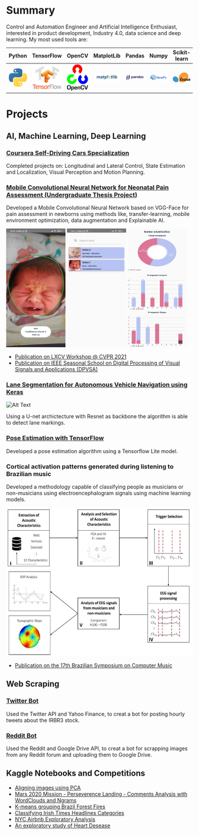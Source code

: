# Summary 

Control and Automation Engineer and Artificial Intelligence Enthusiast, interested in product development, Industry 4.0, data science and deep learning.
My most used tools are:

Python |  TensorFlow |  OpenCV |  MatplotLib |  Pandas |  Numpy |  Scikit-learn
:---:|:---:|:---:|:---:|:---:|:---:|:---:
<img src="images/logo_python.png" width="100"/>  |  <img src="images/logo_tf.png" width="100" /> | <img src="images/logo_opencv.png" width="100" /> |  <img src="images/logo_matplot.png" width="100" />| <img src="images/logo_pandas.png" width="100" /> |   <img src="images/logo_numpy.png" width="100" /> |   <img src="images/logo_sklearn.png" width="100"/> 

# Projects

## AI, Machine Learning, Deep Learning

### [Coursera Self-Driving Cars Specialization](https://coursera.org/verify/specialization/8E8CXCBFQK5U)
Completed projects on: Longitudinal and Lateral Control, State Estimation and Localization, Visual Perception and Motion Planning.

### [Mobile Convolutional Neural Network for Neonatal Pain Assessment (Undergraduate Thesis Project)](https://youtu.be/PvChq7tH0Ac)
Developed a Mobile Convolutional Neural Network based on VGG-Face for pain assessment in newborns using methods like, transfer-learning, mobile environment optimization, data augmentation and Explainable AI.

<img src="images/baby_pain.jpg" width="160" height="320" /> <img src="images/history.jpg" width="160" height="320" /> <img src="images/grafico.jpg" width="160" height="320" />

- [Publication on LXCV Workshop @ CVPR 2021](https://research.latinxinai.org/workshops/cvpr/cvpr-2021.html)
- [Publication on IEEE Seasonal School on Digital Processing of Visual Signals and Applications (DPVSA)](https://wp.ufpel.edu.br/dpvsa/)

### [Lane Segmentation for Autonomous Vehicle Navigation using Keras](https://github.com/darkrubiks/Lane_Segmentation)
![Alt Text](images/lanbe_seg_gif.gif)

Using a U-net archictecture with Resnet as backbone the algorithm is able to detect lane markings.

### [Pose Estimation with TensorFlow](https://github.com/darkrubiks/tf-PoseNet)
Developed a pose estimation algorithm using a Tensorflow Lite model.

### Cortical activation patterns generated during listening to Brazilian music
Developed a methodology capable of classifying people as musicians or non-musicians using electroencephalogram signals using machine learning models.

<img src="images/IC.jpg" width="600" height="400" />

- [Publication on the 17th Brazilian Symposium on Computer Music](https://doi.org/10.5753/sbcm.2019.10444)

## Web Scraping

### [Twitter Bot](https://github.com/darkrubiks/IRBR3_Twitter_bot)
Used the Twitter API and Yahoo Finance, to creat a bot for posting hourly tweets about the IRBR3 stock.

### [Reddit Bot](https://github.com/darkrubiks/Reddit_Image_Scraper)
Used the Reddit and Google Drive API, to creat a bot for scrapping images from any Reddit forum and uploading them to Google Drive.

## Kaggle Notebooks and Competitions

- [Aligning images using PCA](https://www.kaggle.com/darkrubiks/aligning-images-using-pca)
- [Mars 2020 Mission - Perseverence Landing - Comments Analysis with WordClouds and Ngrams](https://www.kaggle.com/darkrubiks/comments-analysis-with-wordclouds-and-ngrams)
- [K-means grouping Brazil Forest Fires](https://www.kaggle.com/darkrubiks/k-means-grouping-forest-fires)
- [Classifying Irish Times Headlines Categories](https://www.kaggle.com/darkrubiks/classifying-irish-times-headlines-categories)
- [NYC Airbnb Exploratory Analysis](https://www.kaggle.com/darkrubiks/nyc-airbnb-exploratory-analysis)
- [An exploratory study of Heart Desease](https://www.kaggle.com/darkrubiks/heart-disease-uci-kernel)







